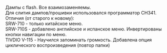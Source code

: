 Дампы с flash. Все взаимозаменяемы.<br /> 
Для слития дампов/прошивки использовался программатор CH341.<br /> 
Отличия (от старого к новому):<br /> 
SRW-710 - только китайское меню.<br /> 
SRW-710S - добавлено английское и испанское меню. Инвертированы кнопки навигации по меню.<br /> 
TIVDIO V-115 - Научился запоминать громкость. Добавлена опция циклического воспроизведения (повтор папки)<br /> 
